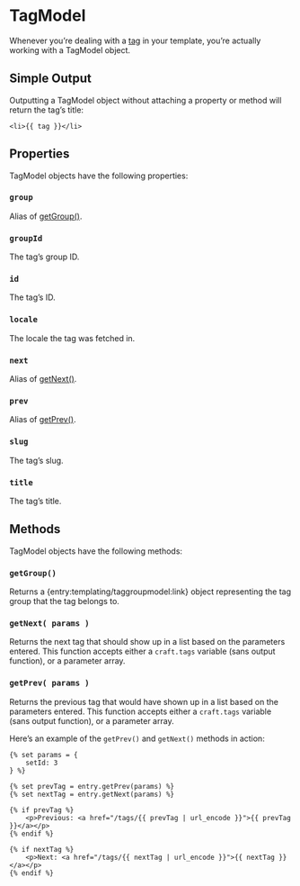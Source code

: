 TagModel
========

Whenever you’re dealing with a [tag](/en/tags.md) in your template, you’re actually working with a TagModel object.

## Simple Output

Outputting a TagModel object without attaching a property or method will return the tag’s title:

```twig
<li>{{ tag }}</li>
```


## Properties

TagModel objects have the following properties:

### `group`

Alias of [getGroup()](#getGroup).

### `groupId`

The tag’s group ID.

### `id`

The tag’s ID.

### `locale`

The locale the tag was fetched in.

### `next`

Alias of [getNext()](#getNext).

### `prev`

Alias of [getPrev()](#getPrev).

### `slug`

The tag’s slug.

### `title`

The tag’s title.


## Methods

TagModel objects have the following methods:

### `getGroup()`

Returns a {entry:templating/taggroupmodel:link} object representing the tag group that the tag belongs to.

### `getNext( params )`

Returns the next tag that should show up in a list based on the parameters entered. This function accepts either a `craft.tags` variable (sans output function), or a parameter array.

### `getPrev( params )`

Returns the previous tag that would have shown up in a list based on the parameters entered. This function accepts either a `craft.tags` variable (sans output function), or a parameter array.

Here’s an example of the `getPrev()` and `getNext()` methods in action:

```twig
{% set params = {
    setId: 3
} %}

{% set prevTag = entry.getPrev(params) %}
{% set nextTag = entry.getNext(params) %}

{% if prevTag %}
    <p>Previous: <a href="/tags/{{ prevTag | url_encode }}">{{ prevTag }}</a></p>
{% endif %}

{% if nextTag %}
    <p>Next: <a href="/tags/{{ nextTag | url_encode }}">{{ nextTag }}</a></p>
{% endif %}
```
